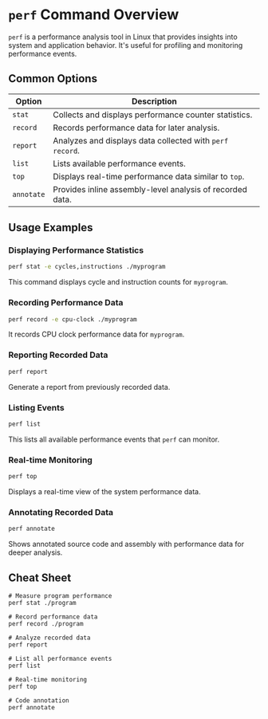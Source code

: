 # `perf` Command Overview

`perf` is a performance analysis tool in Linux that provides insights into system and application behavior. It's useful for profiling and monitoring performance events.

## Common Options

| Option        | Description                                               |
|---------------|-----------------------------------------------------------|
| `stat`        | Collects and displays performance counter statistics.     |
| `record`      | Records performance data for later analysis.              |
| `report`      | Analyzes and displays data collected with `perf record`.  |
| `list`        | Lists available performance events.                       |
| `top`         | Displays real-time performance data similar to `top`.     |
| `annotate`    | Provides inline assembly-level analysis of recorded data. |

## Usage Examples

### Displaying Performance Statistics
```bash
perf stat -e cycles,instructions ./myprogram
```
This command displays cycle and instruction counts for `myprogram`.

### Recording Performance Data
```bash
perf record -e cpu-clock ./myprogram
```
It records CPU clock performance data for `myprogram`.

### Reporting Recorded Data
```bash
perf report
```
Generate a report from previously recorded data.

### Listing Events
```bash
perf list
```
This lists all available performance events that `perf` can monitor.

### Real-time Monitoring
```bash
perf top
```
Displays a real-time view of the system performance data.

### Annotating Recorded Data
```bash
perf annotate
```
Shows annotated source code and assembly with performance data for deeper analysis.

## Cheat Sheet

```shell
# Measure program performance
perf stat ./program

# Record performance data
perf record ./program

# Analyze recorded data
perf report

# List all performance events
perf list

# Real-time monitoring
perf top

# Code annotation
perf annotate
```
